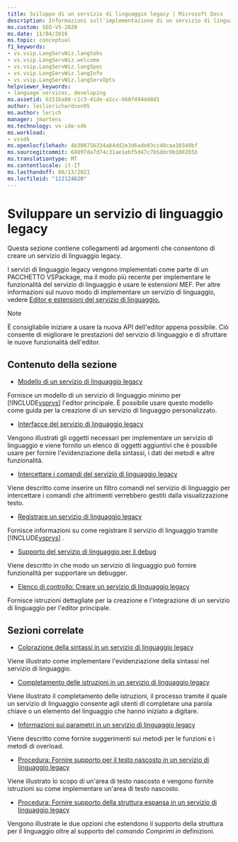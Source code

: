 ```yaml
---
title: Sviluppo di un servizio di linguaggio legacy | Microsoft Docs
description: Informazioni sull'implementazione di un servizio di linguaggio legacy come parte di un VSPackage o sull'uso di Managed Extensibility Framework (MEF).
ms.custom: SEO-VS-2020
ms.date: 11/04/2016
ms.topic: conceptual
f1_keywords:
- vs.vsip.LangServWiz.langtoks
- vs.vsip.LangServWiz.welcome
- vs.vsip.LangServWiz.langSpec
- vs.vsip.LangServWiz.langInfo
- vs.vsip.LangServWiz.langServOpts
helpviewer_keywords:
- language services, developing
ms.assetid: 6151ba88-c1c3-41de-a1cc-668f494d48d1
author: leslierichardson95
ms.author: lerich
manager: jmartens
ms.technology: vs-ide-sdk
ms.workload:
- vssdk
ms.openlocfilehash: 4b300756334a84dd2e3d6ade83cc48caa10349bf
ms.sourcegitcommit: 68897da7d74c31ae1ebf5d47c7b5ddc9b108265b
ms.translationtype: MT
ms.contentlocale: it-IT
ms.lasthandoff: 08/13/2021
ms.locfileid: "122124620"
---
```

# <a name="develop-a-legacy-language-service"></a>Sviluppare un servizio di linguaggio legacy
Questa sezione contiene collegamenti ad argomenti che consentono di creare un servizio di linguaggio legacy.

 I servizi di linguaggio legacy vengono implementati come parte di un PACCHETTO VSPackage, ma il modo più recente per implementare le funzionalità del servizio di linguaggio è usare le estensioni MEF. Per altre informazioni sul nuovo modo di implementare un servizio di linguaggio, vedere [Editor e estensioni del servizio di linguaggio.](../../extensibility/editor-and-language-service-extensions.md)

> [!NOTE]
> È consigliabile iniziare a usare la nuova API dell'editor appena possibile. Ciò consente di migliorare le prestazioni del servizio di linguaggio e di sfruttare le nuove funzionalità dell'editor.

## <a name="in-this-section"></a>Contenuto della sezione
- [Modello di un servizio di linguaggio legacy](../../extensibility/internals/model-of-a-legacy-language-service.md)

 Fornisce un modello di un servizio di linguaggio minimo per [!INCLUDE[vsprvs](../../code-quality/includes/vsprvs_md.md)] l'editor principale. È possibile usare questo modello come guida per la creazione di un servizio di linguaggio personalizzato.

- [Interfacce del servizio di linguaggio legacy](../../extensibility/internals/legacy-language-service-interfaces.md)

 Vengono illustrati gli oggetti necessari per implementare un servizio di linguaggio e viene fornito un elenco di oggetti aggiuntivi che è possibile usare per fornire l'evidenziazione della sintassi, i dati dei metodi e altre funzionalità.

- [Intercettare i comandi del servizio di linguaggio legacy](../../extensibility/internals/intercepting-legacy-language-service-commands.md)

 Viene descritto come inserire un filtro comandi nel servizio di linguaggio per intercettare i comandi che altrimenti verrebbero gestiti dalla visualizzazione testo.

- [Registrare un servizio di linguaggio legacy](../../extensibility/internals/registering-a-legacy-language-service2.md)

 Fornisce informazioni su come registrare il servizio di linguaggio tramite [!INCLUDE[vsprvs](../../code-quality/includes/vsprvs_md.md)] .

- [Supporto del servizio di linguaggio per il debug](../../extensibility/internals/language-service-support-for-debugging.md)

 Viene descritto in che modo un servizio di linguaggio può fornire funzionalità per supportare un debugger.

- [Elenco di controllo: Creare un servizio di linguaggio legacy](../../extensibility/internals/checklist-creating-a-legacy-language-service.md)

 Fornisce istruzioni dettagliate per la creazione e l'integrazione di un servizio di linguaggio per l'editor principale.

## <a name="related-sections"></a>Sezioni correlate
- [Colorazione della sintassi in un servizio di linguaggio legacy](../../extensibility/internals/syntax-coloring-in-a-legacy-language-service.md)

 Viene illustrato come implementare l'evidenziazione della sintassi nel servizio di linguaggio.

- [Completamento delle istruzioni in un servizio di linguaggio legacy](../../extensibility/internals/statement-completion-in-a-legacy-language-service.md)

 Viene illustrato il completamento delle istruzioni, il processo tramite il quale un servizio di linguaggio consente agli utenti di completare una parola chiave o un elemento del linguaggio che hanno iniziato a digitare.

- [Informazioni sui parametri in un servizio di linguaggio legacy](../../extensibility/internals/parameter-info-in-a-legacy-language-service1.md)

 Viene descritto come fornire suggerimenti sui metodi per le funzioni e i metodi di overload.

- [Procedura: Fornire supporto per il testo nascosto in un servizio di linguaggio legacy](../../extensibility/internals/how-to-provide-hidden-text-support-in-a-legacy-language-service.md)

 Viene illustrato lo scopo di un'area di testo nascosto e vengono fornite istruzioni su come implementare un'area di testo nascosto.

- [Procedura: Fornire supporto della struttura espansa in un servizio di linguaggio legacy](../../extensibility/internals/how-to-provide-expanded-outlining-support-in-a-legacy-language-service.md)

 Vengono illustrate le due opzioni che estendono il supporto della struttura per il linguaggio oltre al supporto del *comando Comprimi in* definizioni.
